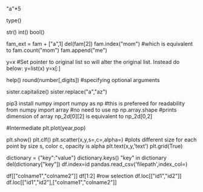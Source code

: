 "a"*5

type()

str()
int()
bool()

fam_ext = fam + ["a",1]
del(fam[2])
fam.index("mom") #which is equivalent to
fam.count("mom")
fam.append("me")


y=x #Set pointer to original list so will alter the original list.  Instead do below:
y=list(x)
y=x[:]

help()
round(number[,digits]) #specifying optional arguments

sister.capitalize()
sister.replace("a","az")

pip3 install numpy
import numpy as np #this is prefereed for readability
from numpy import array  #no need to use np
np.array.shape #prints dimension of array
np_2d[0][2] is equivalent to np_2d[0,2]

#Intermediate
plt.plot(year,pop)

plt.show()
plt.clf()
plt.scatter(x,y,s=,c=,alpha=) #plots different size for each point by size s, color c, opacity is alpha
plt.text(x,y,'text')
plt.grid(True)

dictionary = {"key":"value"}
dictionary.keys()
"key" in dictionary
del(dictionary["key"])
df.index=id
pandas.read_csv('filepath',index_col=)

df[["colname1","colname2"]]
df[1:2] #row selection
df.loc[["id1","id2"]]
df.loc[["id1","id2"],["colname1","colname2"]]


